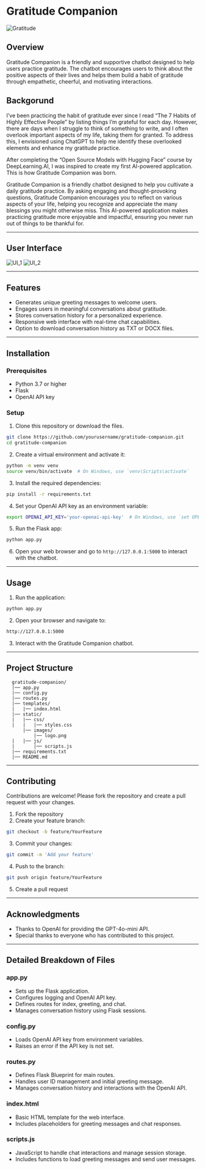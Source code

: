 # Gratitude Companion
![Gratitude](/images/Gratitude.png)

## Overview
Gratitude Companion is a friendly and supportive chatbot designed to help users practice gratitude. The chatbot encourages users to think about the positive aspects of their lives and helps them build a habit of gratitude through empathetic, cheerful, and motivating interactions.


## Backgorund
I’ve been practicing the habit of gratitude ever since I read “The 7 Habits of Highly Effective People” by listing things I’m grateful for each day. However, there are days when I struggle to think of something to write, and I often overlook important aspects of my life, taking them for granted. To address this, I envisioned using ChatGPT to help me identify these overlooked elements and enhance my gratitude practice.

After completing the “Open Source Models with Hugging Face” course by DeepLearning.AI, I was inspired to create my first AI-powered application. This is how Gratitude Companion was born.

Gratitude Companion is a friendly chatbot designed to help you cultivate a daily gratitude practice. By asking engaging and thought-provoking questions, Gratitude Companion encourages you to reflect on various aspects of your life, helping you recognize and appreciate the many blessings you might otherwise miss. This AI-powered application makes practicing gratitude more enjoyable and impactful, ensuring you never run out of things to be thankful for.

---

## User Interface
![UI_1](/images/UI_1.png)
![UI_2](/images/UI_2.png)

---
## Features

- Generates unique greeting messages to welcome users.
- Engages users in meaningful conversations about gratitude.
- Stores conversation history for a personalized experience.
- Responsive web interface with real-time chat capabilities.
- Option to download conversation history as TXT or DOCX files.

---
## Installation

### Prerequisites

- Python 3.7 or higher
- Flask
- OpenAI API key


### Setup

1. Clone this repository or download the files.
```bash
git clone https://github.com/yourusername/gratitude-companion.git
cd gratitude-companion
```

2. Create a virtual environment and activate it:
```bash
python -m venv venv
source venv/bin/activate  # On Windows, use `venv\Scripts\activate`
```

3. Install the required dependencies:
```bash
pip install -r requirements.txt
```

4. Set your OpenAI API key as an environment variable:
```bash
export OPENAI_API_KEY='your-openai-api-key'  # On Windows, use `set OPENAI_API_KEY=your-openai-api-key`
```

5. Run the Flask app:
```bash
python app.py
```

6. Open your web browser and go to `http://127.0.0.1:5000` to interact with the chatbot.

---
## Usage
1.	Run the application:
```bash
python app.py
```

2. Open your browser and navigate to:
```bash
http://127.0.0.1:5000
```

3.	Interact with the Gratitude Companion chatbot.

---
## Project Structure
      gratitude-companion/
      |── app.py
      |── config.py
      |── routes.py
      |── templates/
      |   |── index.html
      |── static/
      |   |── css/
      |   |   |── styles.css
          |── images/
              |── logo.png
      |   |── js/
      |       |── scripts.js
      |── requirements.txt
      |── README.md

---
## Contributing

Contributions are welcome! Please fork the repository and create a pull request with your changes.

1.	Fork the repository
2.	Create your feature branch:
```bash
git checkout -b feature/YourFeature
```
3. Commit your changes:
```bash
git commit -m 'Add your feature'
```
4. Push to the branch:
```bash
git push origin feature/YourFeature
```
5. Create a pull request

---
## Acknowledgments

- Thanks to OpenAI for providing the GPT-4o-mini API.
- Special thanks to everyone who has contributed to this project.

--- 
## Detailed Breakdown of Files

### app.py

- Sets up the Flask application.
- Configures logging and OpenAI API key.
- Defines routes for index, greeting, and chat.
- Manages conversation history using Flask sessions.

### config.py

- Loads OpenAI API key from environment variables.
- Raises an error if the API key is not set.

### routes.py

- Defines Flask Blueprint for main routes.
- Handles user ID management and initial greeting message.
- Manages conversation history and interactions with the OpenAI API.

### index.html

- Basic HTML template for the web interface.
- Includes placeholders for greeting messages and chat responses.

### scripts.js

- JavaScript to handle chat interactions and manage session storage.
- Includes functions to load greeting messages and send user messages.
